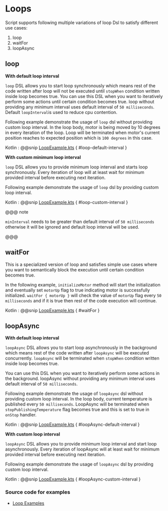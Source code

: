 # Loops

Script supports following multiple variations of loop Dsl to satisfy different use cases: 

1. loop
1. waitFor
1. loopAsync

## loop

**With default loop interval**

`loop` DSL allows you to start loop synchronously which means rest of the code written after loop will not be executed 
until `stopWhen` condition written inside loop becomes true.
You can use this DSL when you want to iteratively perform some actions until certain condition becomes true.
loop without providing any minimum interval uses default interval of `50 milliseconds`.
Default `loopInterval`is used to reduce cpu contention. 

Following example demonstrate the usage of `loop` dsl without providing custom loop interval.
In the loop body, motor is being moved by 10 degrees in every iteration of the loop. 
Loop will be terminated when motor's current position reaches to expected position which is `100 degrees` in this case.
 
Kotlin
:   @@snip [LoopExample.kts](../../../../../../examples/src/main/kotlin/esw/ocs/scripts/examples/paradox/LoopExample.kts) { #loop-default-interval }  

**With custom minimum loop interval**

`loop` DSL allows you to provide minimum loop interval and starts loop synchronously. 
Every iteration of loop will at least wait for minimum provided interval before executing next iteration.

Following example demonstrate the usage of `loop` dsl by providing custom loop interval.

Kotlin
:   @@snip [LoopExample.kts](../../../../../../examples/src/main/kotlin/esw/ocs/scripts/examples/paradox/LoopExample.kts) { #loop-custom-interval }  

@@@ note

`minInterval` needs to be greater than default interval of `50 milliseconds` otherwise it will be ignored and default loop interval will be used.

@@@

## waitFor

This is a specialized version of loop and satisfies simple use cases where you want to semantically block the execution until certain condition becomes true.

In the following example, `initializeMotor` method will start the initialization and eventually set `motorUp` flag to true indicating motor is successfully initialized.
`waitFor { motorUp }` will check the value of `motorUp` flag every `50 milliseconds` and if it is true then rest of the code execution will continue.  

Kotlin
:   @@snip [LoopExample.kts](../../../../../../examples/src/main/kotlin/esw/ocs/scripts/examples/paradox/LoopExample.kts) { #waitFor }


## loopAsync

**With default loop interval**

`loopAsync` DSL allows you to start loop asynchronously in the background which means rest of the code written after `loopAsync` will be executed concurrently. 
`loopAsync` will be terminated when `stopWhen` condition written inside loop becomes true.

You can use this DSL when you want to iteratively perform some actions in the background.
loopAsync without providing any minimum interval uses default interval of `50 milliseconds`.

Following example demonstrate the usage of `loopAsync` dsl without providing custom loop interval.
In the loop body, current temperature is published every `50 milliseconds`. 
LoopAsync will be terminated when `stopPublishingTemperature` flag becomes true and this is set to true in `onStop` handler.

Kotlin
:   @@snip [LoopExample.kts](../../../../../../examples/src/main/kotlin/esw/ocs/scripts/examples/paradox/LoopExample.kts) { #loopAsync-default-interval }  

**With custom loop interval**

`loopAsync` DSL allows you to provide minimum loop interval and start loop asynchronously. 
Every iteration of loopAsync will at least wait for minimum provided interval before executing next iteration.

Following example demonstrate the usage of `loopAsync` dsl by providing custom loop interval.

Kotlin
:   @@snip [LoopExample.kts](../../../../../../examples/src/main/kotlin/esw/ocs/scripts/examples/paradox/LoopExample.kts) { #loopAsync-custom-interval }

### Source code for examples
* [Loop Examples]($github.base_url$/examples/src/main/kotlin/esw/ocs/scripts/examples/paradox/LoopExample.kts)